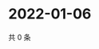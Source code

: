 # 2022-01-06

共 0 条

<!-- BEGIN WEIBO -->
<!-- 最后更新时间 Thu Jan 06 2022 19:07:59 GMT+0800 (China Standard Time) -->

<!-- END WEIBO -->
